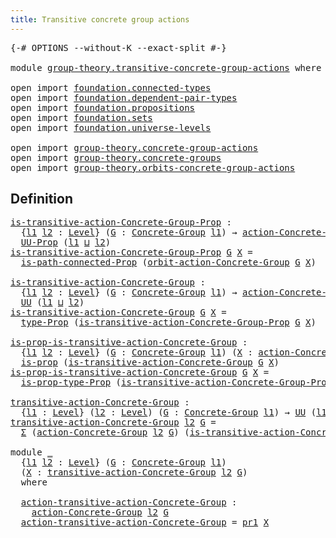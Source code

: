 ```yaml
---
title: Transitive concrete group actions
---
```


<pre class="Agda"><a id="59" class="Symbol">{-#</a> <a id="63" class="Keyword">OPTIONS</a> <a id="71" class="Pragma">--without-K</a> <a id="83" class="Pragma">--exact-split</a> <a id="97" class="Symbol">#-}</a>

<a id="102" class="Keyword">module</a> <a id="109" href="group-theory.transitive-concrete-group-actions.html" class="Module">group-theory.transitive-concrete-group-actions</a> <a id="156" class="Keyword">where</a>

<a id="163" class="Keyword">open</a> <a id="168" class="Keyword">import</a> <a id="175" href="foundation.connected-types.html" class="Module">foundation.connected-types</a>
<a id="202" class="Keyword">open</a> <a id="207" class="Keyword">import</a> <a id="214" href="foundation.dependent-pair-types.html" class="Module">foundation.dependent-pair-types</a>
<a id="246" class="Keyword">open</a> <a id="251" class="Keyword">import</a> <a id="258" href="foundation.propositions.html" class="Module">foundation.propositions</a>
<a id="282" class="Keyword">open</a> <a id="287" class="Keyword">import</a> <a id="294" href="foundation.sets.html" class="Module">foundation.sets</a>
<a id="310" class="Keyword">open</a> <a id="315" class="Keyword">import</a> <a id="322" href="foundation.universe-levels.html" class="Module">foundation.universe-levels</a>

<a id="350" class="Keyword">open</a> <a id="355" class="Keyword">import</a> <a id="362" href="group-theory.concrete-group-actions.html" class="Module">group-theory.concrete-group-actions</a>
<a id="398" class="Keyword">open</a> <a id="403" class="Keyword">import</a> <a id="410" href="group-theory.concrete-groups.html" class="Module">group-theory.concrete-groups</a>
<a id="439" class="Keyword">open</a> <a id="444" class="Keyword">import</a> <a id="451" href="group-theory.orbits-concrete-group-actions.html" class="Module">group-theory.orbits-concrete-group-actions</a>
</pre>
## Definition

<pre class="Agda"><a id="is-transitive-action-Concrete-Group-Prop"></a><a id="522" href="group-theory.transitive-concrete-group-actions.html#522" class="Function">is-transitive-action-Concrete-Group-Prop</a> <a id="563" class="Symbol">:</a>
  <a id="567" class="Symbol">{</a><a id="568" href="group-theory.transitive-concrete-group-actions.html#568" class="Bound">l1</a> <a id="571" href="group-theory.transitive-concrete-group-actions.html#571" class="Bound">l2</a> <a id="574" class="Symbol">:</a> <a id="576" href="Agda.Primitive.html#597" class="Postulate">Level</a><a id="581" class="Symbol">}</a> <a id="583" class="Symbol">(</a><a id="584" href="group-theory.transitive-concrete-group-actions.html#584" class="Bound">G</a> <a id="586" class="Symbol">:</a> <a id="588" href="group-theory.concrete-groups.html#2028" class="Function">Concrete-Group</a> <a id="603" href="group-theory.transitive-concrete-group-actions.html#568" class="Bound">l1</a><a id="605" class="Symbol">)</a> <a id="607" class="Symbol">→</a> <a id="609" href="group-theory.concrete-group-actions.html#807" class="Function">action-Concrete-Group</a> <a id="631" href="group-theory.transitive-concrete-group-actions.html#571" class="Bound">l2</a> <a id="634" href="group-theory.transitive-concrete-group-actions.html#584" class="Bound">G</a> <a id="636" class="Symbol">→</a>
  <a id="640" href="foundation-core.propositions.html#1393" class="Function">UU-Prop</a> <a id="648" class="Symbol">(</a><a id="649" href="group-theory.transitive-concrete-group-actions.html#568" class="Bound">l1</a> <a id="652" href="Agda.Primitive.html#810" class="Primitive Operator">⊔</a> <a id="654" href="group-theory.transitive-concrete-group-actions.html#571" class="Bound">l2</a><a id="656" class="Symbol">)</a>
<a id="658" href="group-theory.transitive-concrete-group-actions.html#522" class="Function">is-transitive-action-Concrete-Group-Prop</a> <a id="699" href="group-theory.transitive-concrete-group-actions.html#699" class="Bound">G</a> <a id="701" href="group-theory.transitive-concrete-group-actions.html#701" class="Bound">X</a> <a id="703" class="Symbol">=</a>
  <a id="707" href="foundation.connected-types.html#1580" class="Function">is-path-connected-Prop</a> <a id="730" class="Symbol">(</a><a id="731" href="group-theory.orbits-concrete-group-actions.html#420" class="Function">orbit-action-Concrete-Group</a> <a id="759" href="group-theory.transitive-concrete-group-actions.html#699" class="Bound">G</a> <a id="761" href="group-theory.transitive-concrete-group-actions.html#701" class="Bound">X</a><a id="762" class="Symbol">)</a>

<a id="is-transitive-action-Concrete-Group"></a><a id="765" href="group-theory.transitive-concrete-group-actions.html#765" class="Function">is-transitive-action-Concrete-Group</a> <a id="801" class="Symbol">:</a>
  <a id="805" class="Symbol">{</a><a id="806" href="group-theory.transitive-concrete-group-actions.html#806" class="Bound">l1</a> <a id="809" href="group-theory.transitive-concrete-group-actions.html#809" class="Bound">l2</a> <a id="812" class="Symbol">:</a> <a id="814" href="Agda.Primitive.html#597" class="Postulate">Level</a><a id="819" class="Symbol">}</a> <a id="821" class="Symbol">(</a><a id="822" href="group-theory.transitive-concrete-group-actions.html#822" class="Bound">G</a> <a id="824" class="Symbol">:</a> <a id="826" href="group-theory.concrete-groups.html#2028" class="Function">Concrete-Group</a> <a id="841" href="group-theory.transitive-concrete-group-actions.html#806" class="Bound">l1</a><a id="843" class="Symbol">)</a> <a id="845" class="Symbol">→</a> <a id="847" href="group-theory.concrete-group-actions.html#807" class="Function">action-Concrete-Group</a> <a id="869" href="group-theory.transitive-concrete-group-actions.html#809" class="Bound">l2</a> <a id="872" href="group-theory.transitive-concrete-group-actions.html#822" class="Bound">G</a> <a id="874" class="Symbol">→</a>
  <a id="878" href="foundation-core.universe-levels.html#235" class="Primitive">UU</a> <a id="881" class="Symbol">(</a><a id="882" href="group-theory.transitive-concrete-group-actions.html#806" class="Bound">l1</a> <a id="885" href="Agda.Primitive.html#810" class="Primitive Operator">⊔</a> <a id="887" href="group-theory.transitive-concrete-group-actions.html#809" class="Bound">l2</a><a id="889" class="Symbol">)</a>
<a id="891" href="group-theory.transitive-concrete-group-actions.html#765" class="Function">is-transitive-action-Concrete-Group</a> <a id="927" href="group-theory.transitive-concrete-group-actions.html#927" class="Bound">G</a> <a id="929" href="group-theory.transitive-concrete-group-actions.html#929" class="Bound">X</a> <a id="931" class="Symbol">=</a>
  <a id="935" href="foundation-core.propositions.html#1495" class="Function">type-Prop</a> <a id="945" class="Symbol">(</a><a id="946" href="group-theory.transitive-concrete-group-actions.html#522" class="Function">is-transitive-action-Concrete-Group-Prop</a> <a id="987" href="group-theory.transitive-concrete-group-actions.html#927" class="Bound">G</a> <a id="989" href="group-theory.transitive-concrete-group-actions.html#929" class="Bound">X</a><a id="990" class="Symbol">)</a>

<a id="is-prop-is-transitive-action-Concrete-Group"></a><a id="993" href="group-theory.transitive-concrete-group-actions.html#993" class="Function">is-prop-is-transitive-action-Concrete-Group</a> <a id="1037" class="Symbol">:</a>
  <a id="1041" class="Symbol">{</a><a id="1042" href="group-theory.transitive-concrete-group-actions.html#1042" class="Bound">l1</a> <a id="1045" href="group-theory.transitive-concrete-group-actions.html#1045" class="Bound">l2</a> <a id="1048" class="Symbol">:</a> <a id="1050" href="Agda.Primitive.html#597" class="Postulate">Level</a><a id="1055" class="Symbol">}</a> <a id="1057" class="Symbol">(</a><a id="1058" href="group-theory.transitive-concrete-group-actions.html#1058" class="Bound">G</a> <a id="1060" class="Symbol">:</a> <a id="1062" href="group-theory.concrete-groups.html#2028" class="Function">Concrete-Group</a> <a id="1077" href="group-theory.transitive-concrete-group-actions.html#1042" class="Bound">l1</a><a id="1079" class="Symbol">)</a> <a id="1081" class="Symbol">(</a><a id="1082" href="group-theory.transitive-concrete-group-actions.html#1082" class="Bound">X</a> <a id="1084" class="Symbol">:</a> <a id="1086" href="group-theory.concrete-group-actions.html#807" class="Function">action-Concrete-Group</a> <a id="1108" href="group-theory.transitive-concrete-group-actions.html#1045" class="Bound">l2</a> <a id="1111" href="group-theory.transitive-concrete-group-actions.html#1058" class="Bound">G</a><a id="1112" class="Symbol">)</a> <a id="1114" class="Symbol">→</a>
  <a id="1118" href="foundation-core.propositions.html#1309" class="Function">is-prop</a> <a id="1126" class="Symbol">(</a><a id="1127" href="group-theory.transitive-concrete-group-actions.html#765" class="Function">is-transitive-action-Concrete-Group</a> <a id="1163" href="group-theory.transitive-concrete-group-actions.html#1058" class="Bound">G</a> <a id="1165" href="group-theory.transitive-concrete-group-actions.html#1082" class="Bound">X</a><a id="1166" class="Symbol">)</a>
<a id="1168" href="group-theory.transitive-concrete-group-actions.html#993" class="Function">is-prop-is-transitive-action-Concrete-Group</a> <a id="1212" href="group-theory.transitive-concrete-group-actions.html#1212" class="Bound">G</a> <a id="1214" href="group-theory.transitive-concrete-group-actions.html#1214" class="Bound">X</a> <a id="1216" class="Symbol">=</a>
  <a id="1220" href="foundation-core.propositions.html#1562" class="Function">is-prop-type-Prop</a> <a id="1238" class="Symbol">(</a><a id="1239" href="group-theory.transitive-concrete-group-actions.html#522" class="Function">is-transitive-action-Concrete-Group-Prop</a> <a id="1280" href="group-theory.transitive-concrete-group-actions.html#1212" class="Bound">G</a> <a id="1282" href="group-theory.transitive-concrete-group-actions.html#1214" class="Bound">X</a><a id="1283" class="Symbol">)</a>

<a id="transitive-action-Concrete-Group"></a><a id="1286" href="group-theory.transitive-concrete-group-actions.html#1286" class="Function">transitive-action-Concrete-Group</a> <a id="1319" class="Symbol">:</a>
  <a id="1323" class="Symbol">{</a><a id="1324" href="group-theory.transitive-concrete-group-actions.html#1324" class="Bound">l1</a> <a id="1327" class="Symbol">:</a> <a id="1329" href="Agda.Primitive.html#597" class="Postulate">Level</a><a id="1334" class="Symbol">}</a> <a id="1336" class="Symbol">(</a><a id="1337" href="group-theory.transitive-concrete-group-actions.html#1337" class="Bound">l2</a> <a id="1340" class="Symbol">:</a> <a id="1342" href="Agda.Primitive.html#597" class="Postulate">Level</a><a id="1347" class="Symbol">)</a> <a id="1349" class="Symbol">(</a><a id="1350" href="group-theory.transitive-concrete-group-actions.html#1350" class="Bound">G</a> <a id="1352" class="Symbol">:</a> <a id="1354" href="group-theory.concrete-groups.html#2028" class="Function">Concrete-Group</a> <a id="1369" href="group-theory.transitive-concrete-group-actions.html#1324" class="Bound">l1</a><a id="1371" class="Symbol">)</a> <a id="1373" class="Symbol">→</a> <a id="1375" href="foundation-core.universe-levels.html#235" class="Primitive">UU</a> <a id="1378" class="Symbol">(</a><a id="1379" href="group-theory.transitive-concrete-group-actions.html#1324" class="Bound">l1</a> <a id="1382" href="Agda.Primitive.html#810" class="Primitive Operator">⊔</a> <a id="1384" href="Agda.Primitive.html#780" class="Primitive">lsuc</a> <a id="1389" href="group-theory.transitive-concrete-group-actions.html#1337" class="Bound">l2</a><a id="1391" class="Symbol">)</a>
<a id="1393" href="group-theory.transitive-concrete-group-actions.html#1286" class="Function">transitive-action-Concrete-Group</a> <a id="1426" href="group-theory.transitive-concrete-group-actions.html#1426" class="Bound">l2</a> <a id="1429" href="group-theory.transitive-concrete-group-actions.html#1429" class="Bound">G</a> <a id="1431" class="Symbol">=</a>
  <a id="1435" href="foundation-core.dependent-pair-types.html#515" class="Record">Σ</a> <a id="1437" class="Symbol">(</a><a id="1438" href="group-theory.concrete-group-actions.html#807" class="Function">action-Concrete-Group</a> <a id="1460" href="group-theory.transitive-concrete-group-actions.html#1426" class="Bound">l2</a> <a id="1463" href="group-theory.transitive-concrete-group-actions.html#1429" class="Bound">G</a><a id="1464" class="Symbol">)</a> <a id="1466" class="Symbol">(</a><a id="1467" href="group-theory.transitive-concrete-group-actions.html#765" class="Function">is-transitive-action-Concrete-Group</a> <a id="1503" href="group-theory.transitive-concrete-group-actions.html#1429" class="Bound">G</a><a id="1504" class="Symbol">)</a>

<a id="1507" class="Keyword">module</a> <a id="1514" href="group-theory.transitive-concrete-group-actions.html#1514" class="Module">_</a>
  <a id="1518" class="Symbol">{</a><a id="1519" href="group-theory.transitive-concrete-group-actions.html#1519" class="Bound">l1</a> <a id="1522" href="group-theory.transitive-concrete-group-actions.html#1522" class="Bound">l2</a> <a id="1525" class="Symbol">:</a> <a id="1527" href="Agda.Primitive.html#597" class="Postulate">Level</a><a id="1532" class="Symbol">}</a> <a id="1534" class="Symbol">(</a><a id="1535" href="group-theory.transitive-concrete-group-actions.html#1535" class="Bound">G</a> <a id="1537" class="Symbol">:</a> <a id="1539" href="group-theory.concrete-groups.html#2028" class="Function">Concrete-Group</a> <a id="1554" href="group-theory.transitive-concrete-group-actions.html#1519" class="Bound">l1</a><a id="1556" class="Symbol">)</a>
  <a id="1560" class="Symbol">(</a><a id="1561" href="group-theory.transitive-concrete-group-actions.html#1561" class="Bound">X</a> <a id="1563" class="Symbol">:</a> <a id="1565" href="group-theory.transitive-concrete-group-actions.html#1286" class="Function">transitive-action-Concrete-Group</a> <a id="1598" href="group-theory.transitive-concrete-group-actions.html#1522" class="Bound">l2</a> <a id="1601" href="group-theory.transitive-concrete-group-actions.html#1535" class="Bound">G</a><a id="1602" class="Symbol">)</a>
  <a id="1606" class="Keyword">where</a>

  <a id="1615" href="group-theory.transitive-concrete-group-actions.html#1615" class="Function">action-transitive-action-Concrete-Group</a> <a id="1655" class="Symbol">:</a>
    <a id="1661" href="group-theory.concrete-group-actions.html#807" class="Function">action-Concrete-Group</a> <a id="1683" href="group-theory.transitive-concrete-group-actions.html#1522" class="Bound">l2</a> <a id="1686" href="group-theory.transitive-concrete-group-actions.html#1535" class="Bound">G</a>
  <a id="1690" href="group-theory.transitive-concrete-group-actions.html#1615" class="Function">action-transitive-action-Concrete-Group</a> <a id="1730" class="Symbol">=</a> <a id="1732" href="foundation-core.dependent-pair-types.html#605" class="Field">pr1</a> <a id="1736" href="group-theory.transitive-concrete-group-actions.html#1561" class="Bound">X</a>
</pre>